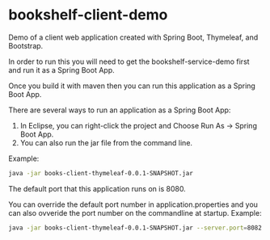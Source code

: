 # bookshelf-client-demo
Demo of a client web application created with Spring Boot, Thymeleaf, and Bootstrap.

In order to run this you will need to get the bookshelf-service-demo first and run it as a Spring Boot App.

Once you build it with maven then you can run this application as a Spring Boot App.

There are several ways to run an application as a Spring Boot App:

1. In Eclipse, you can right-click the project and Choose Run As -> Spring Boot App.
2. You can also run the jar file from the command line.

Example:
```sh
java -jar books-client-thymeleaf-0.0.1-SNAPSHOT.jar
```

The default port that this application runs on is 8080.

You can override the default port number in application.properties and you can also ovveride the port number on the commandline at startup.  Example:

```sh
java -jar books-client-thymeleaf-0.0.1-SNAPSHOT.jar --server.port=8082
```

